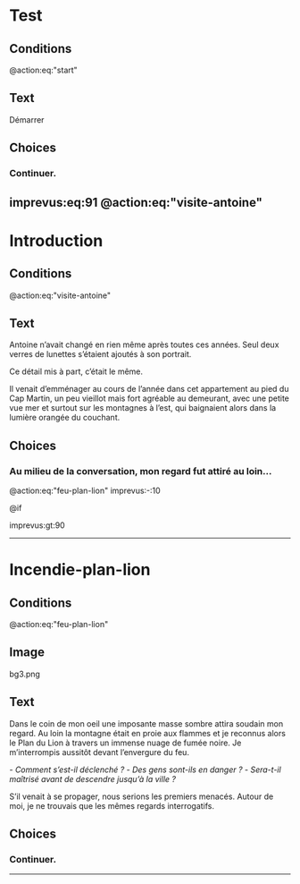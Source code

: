 # Test
## Conditions
@action:eq:"start"

## Text
Démarrer

## Choices
### Continuer.
imprevus:eq:91
@action:eq:"visite-antoine"
--------
# Introduction
## Conditions
@action:eq:"visite-antoine"

## Text
Antoine n’avait changé en rien même après toutes ces années. Seul deux verres de lunettes s’étaient ajoutés à son portrait.

Ce détail mis à part, c’était le même.

Il venait d’emménager au cours de l’année dans cet appartement au pied du Cap Martin, un peu vieillot mais fort agréable au demeurant, avec une petite vue mer et surtout sur les montagnes à l’est, qui baignaient alors dans la lumière orangée du couchant.

## Choices
### Au milieu de la conversation, mon regard fut attiré au loin...

@action:eq:"feu-plan-lion"
imprevus:-:10

@if

imprevus:gt:90

-------
# Incendie-plan-lion
## Conditions
@action:eq:"feu-plan-lion"
## Image
bg3.png
## Text

Dans le coin de mon oeil une imposante masse sombre attira soudain mon regard. Au loin la montagne était en proie aux flammes et je reconnus alors le Plan du Lion à travers un immense nuage de fumée noire.
Je m’interrompis aussitôt devant l’envergure du feu.

*- Comment s’est-il déclenché ?*
*- Des gens sont-ils en danger ?*
*- Sera-t-il maîtrisé avant de descendre jusqu’à la ville ?*

S’il venait à se propager, nous serions les premiers menacés. Autour de moi, je ne trouvais que les mêmes regards interrogatifs.

## Choices
### Continuer.
-------
